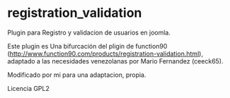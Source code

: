 registration_validation
=======================

Plugin para Registro y validacion de usuarios en joomla.

Este plugin es Una bifurcación del pligin de function90 (http://www.function90.com/products/registration-validation.html), adaptado a las necesidades venezolanas por Mario Fernandez (ceeck65).

Modificado por mi para una adaptacion, propia.

Licencia GPL2 
